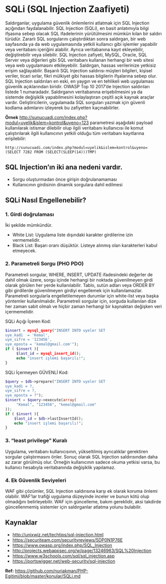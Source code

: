 ﻿# SQLi (SQL Injection Zaafiyeti)

Saldırganlar, uygulama güvenlik önlemlerini atlatmak için SQL Injection açığından faydalanabilir. SQL Injection (SQLi), en basit anlatımıyla bilgi ifşasına sebep olacak SQL ifadelerinin yürütülmesini mümkün kılan bir saldırı türüdür. Zararlı SQL sorgularını çalıştırdıktan sonra saldırgan, bir web sayfasında ya da web uygulamasında yetkili kullanıcı gibi işlemler yapabilir veya veritabanı içeriğini alabilir. Ayrıca veritabanına kayıt ekleyebilir, değiştirebilir veya silebilir. SQL Injection zafiyeti, MySQL, Oracle, SQL Server veya diğerleri gibi SQL veritabanı kullanan herhangi bir web sitesi veya web uygulamasını etkileyebilir. Saldırgan, hassas verilerinize yetkisiz erişim sağlayabilir. Başarılı SQL Injection saldırısı müşteri bilgileri, kişisel veriler, ticari sırlar, fikri mülkiyet gibi hassas bilgilerin ifşalarına sebep olur. SQL Injection saldırıları en eski, en yaygın ve en tehlikeli web uygulaması güvenlik açıklarından biridir. OWASP Top 10 2017’de Injection saldırıları listede 1 numaradadır. Saldırganın veritabanına erişebilmesini ya da sistemde değişiklik yapabilmesini kolaylaştıran çeşitli açık kaynak araçlar vardır. Geliştiricilerin, uygulamada SQL sorguları yazmak için güvenli kodlama adımlarını izleyerek bu zafiyetten kaçınabilirler.

**Örnek**
http://sunucuadi.com/index.php?modul=uyelik&islem=kontrol&uyeno=123 parametresi aşağıdaki payload kullanılarak istismar dilebilir olup ilgili veritabanı kullanıcısı ile komut çalıştırılarak ilgili kullanıcının yetkili olduğu tüm veritabanı kayıtlarına erişilebilir:

`http://sunucuadi.com/index.php?modul=uyelik&islem=kontrol&uyeno=(SELECT 7282 FROM (SELECT(SLEEP(14)))TMP)`

## SQL Injection’ın iki ana nedeni vardır.
- Sorgu oluşturmadan önce girişin doğrulanamaması
- Kullanıcının girdisinin dinamik sorgulara dahil edilmesi

## SQLi Nasıl Engellenebilir?

### 1. Girdi doğrulaması

İki şekilde mümkündür. 

- White List: Uygulama liste dışındaki karakter girdilerine izin vermemelidir.
- Black List: Başarı oranı düşüktür. Listeye alınmış olan karakterleri kabul etmeyecek.

### 2. Parametreli Sorgu (PHO PDO)

Parametreli sorgular, WHERE, INSERT, UPDATE ifadesindeki değerler de dahil olmak üzere, sorgu içinde herhangi bir noktada güvenilmeyen girdi olarak görülen her yerde kullanılabilir. Tablo, sutün adları veya ORDER BY gibi girdilerde güvenilmeyen girdiyi engellemek için kullanılamazlar. Parametreli sorgularla engelletilemeyen durumlar için white-list veya başka yöntemler kullanılmalıdır. Parametreli sorgular için, sorguda kullanılan dize her zaman sabit olmalı ve hiçbir zaman herhangi bir kaynaktan değişken veri içermemelidir.


SQLi Açığı İçeren Kod:
```PHP
$insert = mysql_query("INSERT INTO uyeler SET
uye_kadi  = 'Kemal',
uye_sifre = '123456',
uye_eposta = 'kemal@gmail.com'");
if ( $insert ){
     $last_id = mysql_insert_id();
     echo "insert işlemi başarılı!";
}
```

SQLi İçermeyen GÜVENLİ Kod:
```PHP
$query = $db->prepare("INSERT INTO uyeler SET
uye_kadi = ?,
uye_sifre = ?,
uye_eposta = ?");
$insert = $query->execute(array(
     "Kemal", "123456", "kemal@gmail.com"
));
if ( $insert ){
    $last_id = $db->lastInsertId();
    echo "insert işlemi başarılı!";
}
```

### 3. “least privilege” Kuralı

Uygulama, veritabanı kullanıcısının, yükseltilmiş ayrıcalıklar gerektiren sorgular çalıştırmasını önler. Sonuç olarak SQL Injection saldırısından daha az zarar görülmüş olur. Örneğin kullanıcının sadece okuma yetkisi varsa, bu kullanıcı hesabıyla veritabanında değişiklik yapılamaz.

### 4. Ek Güvenlik Seviyeleri
WAF gibi çözümler, SQL Injection saldırısına karşı ek olarak koruma önlemi olabilir. WAF’lar trafiği uygulama düzeyinde inceler ve bunun kötü olup olmadığını belirleyebilir. WAF için güncelleme, bakım gereklidir, aksi takdirde güncellenmemiş sistemler için saldırganlar atlatma yolunu bulabilir.

## Kaynaklar
- http://unixwiz.net/techtips/sql-injection.html
- https://securiteam.com/securityreviews/5DP0N1P76E
- https://www.owasp.org/index.php/SQL_Injection
- http://projects.webappsec.org/w/page/13246963/SQL%20Injection
- https://www.w3schools.com/sql/sql_injection.asp
- https://portswigger.net/web-security/sql-injection

**Ref:** https://github.com/nuriakman/PHP-Egitimi/blob/master/konular/SQLi.md

